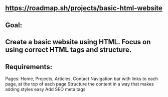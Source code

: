 https://roadmap.sh/projects/basic-html-website
-
Goal:
-
Create a basic website using HTML. Focus on using correct HTML tags and structure.
-
Requirements:
 -
 Pages: Home, Projects, Articles, Contact
 Navigation bar with links to each page, at the top of each page
 Structure the content in a way that makes adding styles easy
 Add SEO meta tags
